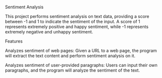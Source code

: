 Sentiment Analysis

This project performs sentiment analysis on text data, providing a score between -1 and 1 to indicate the sentiment of the input. A score of 1 represents extremely positive and happy sentiment, while -1 represents extremely negative and unhappy sentiment.

Features


Analyzes sentiment of web pages: Given a URL to a web page, the program will extract the text content and perform sentiment analysis on it.

Analyzes sentiment of user-provided paragraphs: Users can input their own paragraphs, and the program will analyze the sentiment of the text.
